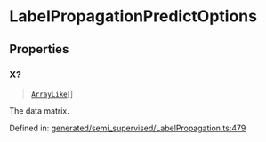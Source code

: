 # LabelPropagationPredictOptions

## Properties

### X?

> [`ArrayLike`](../types/ArrayLike.md)[]

The data matrix.

Defined in:  [generated/semi\_supervised/LabelPropagation.ts:479](https://github.com/transitive-bullshit/scikit-learn-ts/blob/b59c1ff/packages/sklearn/src/generated/semi_supervised/LabelPropagation.ts#L479)
